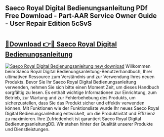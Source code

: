 ## Saeco Royal Digital Bedienungsanleitung PDf Free Download - Part-AAR Service Owner Guide - User Repair Edition 5cSvS

# <h2><a href="http://df450xa.blite.top/?on=Saeco+Royal+Digital+Bedienungsanleitung">🔗Download 👉🔴 Saeco Royal Digital Bedienungsanleitung</a></h2>

[![Saeco Royal Digital Bedienungsanleitung new download](https://i.imgur.com/lujVjoI.png)](http://df450xa.blite.top/?on=Saeco+Royal+Digital+Bedienungsanleitung)
Willkommen beim Saeco Royal Digital Bedienungsanleitung-Benutzerhandbuch, Ihrer ultimativen Ressource zum Verständnis und zur Verwendung Ihres neuen Produkts. Bevor Sie Ihr Saeco Royal Digital Bedienungsanleitung verwenden, nehmen Sie sich bitte einen Moment Zeit, um dieses Handbuch sorgfältig zu lesen. Es enthält wichtige Informationen zur Einrichtung, zum Betrieb, zur Wartung und zur Fehlerbehebung des Produkts, um sicherzustellen, dass Sie das Produkt sicher und effektiv verwenden können. Mit Funktionen wie der Funktionsliste wurde Ihr neues Saeco Royal Digital Bedienungsanleitung entwickelt, um die Produktivität und Effizienz zu maximieren. Ihre Zufriedenheit ist garantiert Saeco Royal Digital BedienungsanleitungDD. Wir stehen hinter der Qualität unserer Produkte und Dienstleistungen.
